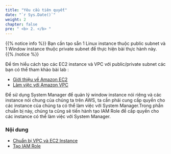 ```yaml
---
title: "Yêu cầu tiên quyết"
date: "`r Sys.Date()`"
weight: 2
chapter: false
pre: " <b> 2. </b> "
---
```


{{% notice info %}}
Bạn cần tạo sẵn 1 Linux instance thuộc public subnet và 1 Window instance thuộc private subnet để thực hiện bài thực hành này.
{{% /notice %}}

Để tìm hiểu cách tạo các EC2 instance và VPC với public/private subnet các bạn có thể tham khảo bài lab :

- [Giới thiệu về Amazon EC2](https://000004.awsstudygroup.com/vi/)
- [Làm việc với Amazon VPC](https://000003.awsstudygroup.com/vi/)

Để sử dụng System Manager để quản lý window instance nói riêng và các instance nói chung của chúng ta trên AWS, ta cần phải cung cấp quyền cho các instance của chúng ta có thể làm việc với System Manager.Trong phần chuẩn bị này, chúng ta cũng sẽ tiến hành tạo IAM Role để cấp quyền cho các instance có thể làm việc với System Manager.

### Nội dung

- [Chuẩn bị VPC và EC2 Instance](2.1-createec2/)
- [Tạo IAM Role](2.2-createiamrole/)

